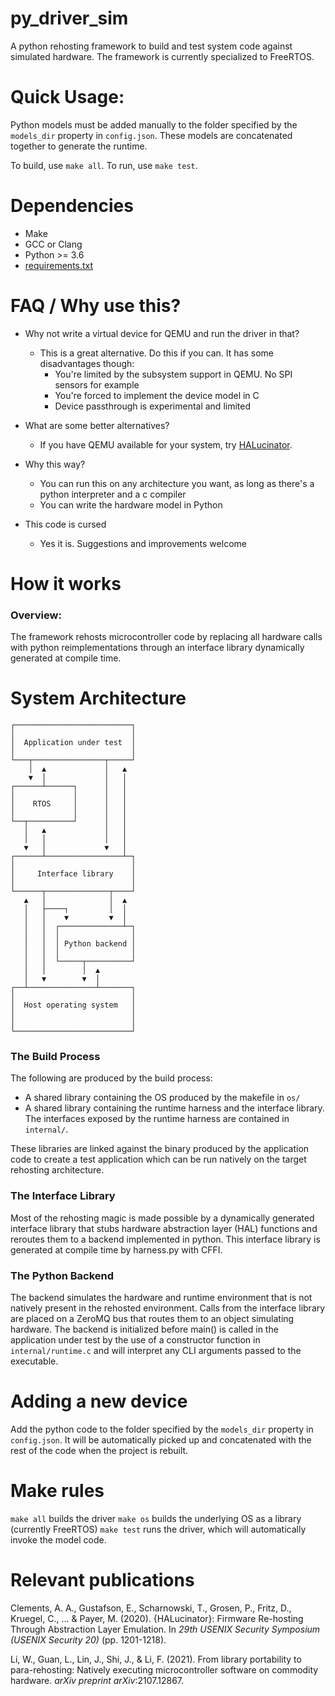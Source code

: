 # py_driver_sim
A python rehosting framework to build and test system code against simulated
hardware. The framework is currently specialized to FreeRTOS.

# Quick Usage:

Python models must be added manually to the folder specified by the `models_dir`
property in `config.json`. These models are concatenated together to generate
the runtime.

To build, use `make all`. To run, use `make test`.

# Dependencies

* Make
* GCC or Clang
* Python >= 3.6
* [requirements.txt](requirements.txt)

# FAQ / Why use this?

* Why not write a virtual device for QEMU and run the driver in that?
  * This is a great alternative. Do this if you can. It has some disadvantages though:
    * You're limited by the subsystem support in QEMU. No SPI sensors for example
    * You're forced to implement the device model in C
    * Device passthrough is experimental and limited

* What are some better alternatives?
  * If you have QEMU available for your system, try [HALucinator](https://github.com/halucinator/halucinator).

* Why this way?
  * You can run this on any architecture you want, as long as there's a python interpreter and a c compiler
  * You can write the hardware model in Python

* This code is cursed
  * Yes it is. Suggestions and improvements welcome

# How it works

### Overview:

The framework rehosts microcontroller code by replacing all hardware calls with
python reimplementations through an interface library dynamically generated at
compile time.

# System Architecture

    ┌──────────────────────────┐
    │                          │
    │  Application under test  │
    │                          │
    └───┬────────────────┬─────┘
        │  ▲             │   ▲
        ▼  │             │   │
    ┌──────┴──────┐      │   │
    │             │      │   │
    │    RTOS     │      │   │
    │             │      │   │
    └──┬──────────┘      │   │
       │   ▲             │   │
       │   │             │   │
       ▼   │             ▼   │
    ┌──────┴─────────────────┴─┐
    │                          │
    │     Interface library    │
    │                          │
    └──────┬──────────────┬────┘
       ▲   │              │  ▲
       │   ├────┐         │  │
       │   │    ▼         ▼  │
       │   │  ┌──────────────┴─┐
       │   │  │                │
       │   │  │ Python backend │
       │   │  │                │
       │   │  └─────┬──────────┘
       │   │        │  ▲
       │   ▼        ▼  │
    ┌──┴───────────────┴───────┐
    │                          │
    │  Host operating system   │
    │                          │
    │                          │
    └──────────────────────────┘

### The Build Process

The following are produced by the build process:
* A shared library containing the OS produced by the makefile in `os/`
* A shared library containing the runtime harness and the interface library. The
  interfaces exposed by the runtime harness are contained in `internal/`.

These libraries are linked against the binary produced by the application code
to create a test application which can be run natively on the target rehosting
architecture.

### The Interface Library

Most of the rehosting magic is made possible by a dynamically generated
interface library that stubs hardware abstraction layer (HAL) functions
and reroutes them to a backend implemented in python. This interface library
is generated at compile time by harness.py with CFFI.

### The Python Backend

The backend simulates the hardware and runtime environment that is not natively
present in the rehosted environment. Calls from the interface library are placed
on a ZeroMQ bus that routes them to an object simulating hardware. The backend
is initialized before main() is called in the application under test by the use
of a constructor function in `internal/runtime.c` and will interpret any CLI
arguments passed to the executable.

# Adding a new device

Add the python code to the folder specified by the `models_dir` property in `config.json`. It will be automatically picked up and concatenated with the rest of the code when the project is rebuilt.

# Make rules

`make all` builds the driver
`make os` builds the underlying OS as a library (currently FreeRTOS)
`make test` runs the driver, which will automatically invoke the model code.


# Relevant publications

Clements, A. A., Gustafson, E., Scharnowski, T., Grosen, P., Fritz, D., Kruegel, C., ... & Payer, M. (2020). {HALucinator}: Firmware Re-hosting Through Abstraction Layer Emulation. In *29th USENIX Security Symposium (USENIX Security 20)* (pp. 1201-1218).

Li, W., Guan, L., Lin, J., Shi, J., & Li, F. (2021). From library portability to para-rehosting: Natively executing microcontroller software on commodity hardware. *arXiv preprint arXiv*:2107.12867.


